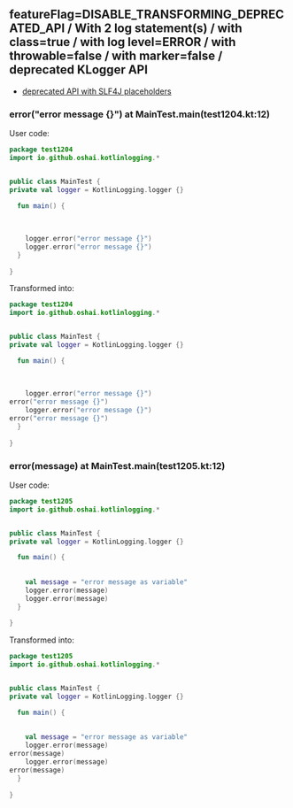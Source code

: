 ## featureFlag=DISABLE_TRANSFORMING_DEPRECATED_API / With 2 log statement(s) / with class=true / with log level=ERROR / with throwable=false / with marker=false / deprecated KLogger API

* [deprecated API with SLF4J placeholders](deprecated-slf4j-placeholders.md)

###  error("error message {}") at MainTest.main(test1204.kt:12)

User code:
```kotlin
package test1204
import io.github.oshai.kotlinlogging.*


public class MainTest {
private val logger = KotlinLogging.logger {}

  fun main() {
    
    
    
    logger.error("error message {}")
    logger.error("error message {}")
  }
  
}


```
  
Transformed into:
```kotlin
package test1204
import io.github.oshai.kotlinlogging.*


public class MainTest {
private val logger = KotlinLogging.logger {}

  fun main() {
    
    
    
    logger.error("error message {}")
error("error message {}")
    logger.error("error message {}")
error("error message {}")
  }
  
}


```

###  error(message) at MainTest.main(test1205.kt:12)

User code:
```kotlin
package test1205
import io.github.oshai.kotlinlogging.*


public class MainTest {
private val logger = KotlinLogging.logger {}

  fun main() {
    
    
    val message = "error message as variable"
    logger.error(message)
    logger.error(message)
  }
  
}


```
  
Transformed into:
```kotlin
package test1205
import io.github.oshai.kotlinlogging.*


public class MainTest {
private val logger = KotlinLogging.logger {}

  fun main() {
    
    
    val message = "error message as variable"
    logger.error(message)
error(message)
    logger.error(message)
error(message)
  }
  
}


```
